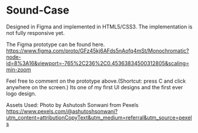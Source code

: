 # Sound-Case
Designed in Figma and implemented in HTML5/CSS3. The implementation is not fully responsive yet.

The Figma prototype can be found here.
https://www.figma.com/proto/GFz45kj6AFds5nAofq4mSt/Monochromatic?node-id=8%3A16&viewport=-765%2C236%2C0.45363834500312805&scaling=min-zoom

Feel free to comment on the prototype above.(Shortcut: press C and click anywhere on the screen.)
Its one of my first UI designs and the first ever logo design.

Assets Used:
Photo by Ashutosh Sonwani from Pexels  
https://www.pexels.com/@ashutoshsonwani?utm_content=attributionCopyText&utm_medium=referral&utm_source=pexels
